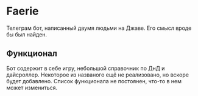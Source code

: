 # Faerie
Телеграм бот, написанный двумя людьми на Джаве. Его смысл вроде бы был найден.
## Функционал
Бот содержит в себе игру, небольшой справочник по ДнД и дайсроллер.
Некоторое из названого ещё не реализовано, но вскоре будет добавлено.
Список функционала не постоянен, что-то в нем может измениться.

